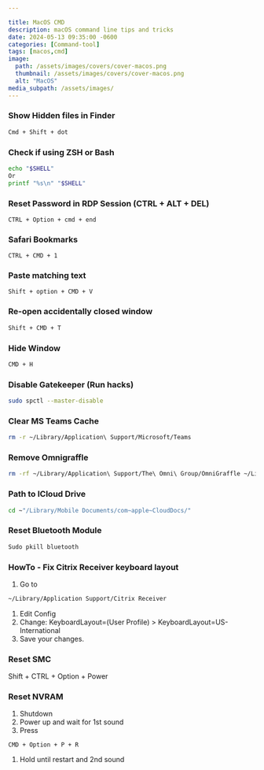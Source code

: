 ```yaml
---

title: MacOS CMD
description: macOS command line tips and tricks
date: 2024-05-13 09:35:00 -0600
categories: [Command-tool]
tags: [macos,cmd]
image:
  path: /assets/images/covers/cover-macos.png
  thumbnail: /assets/images/covers/cover-macos.png
  alt: "MacOS"
media_subpath: /assets/images/
---
```


### Show Hidden files in Finder
```bash
Cmd + Shift + dot
```

### Check if using ZSH or Bash
```bash
echo "$SHELL"
Or
printf "%s\n" "$SHELL"
```

### Reset Password in RDP Session (CTRL + ALT + DEL)
```
CTRL + Option + cmd + end
```

### Safari Bookmarks
```
CTRL + CMD + 1
```

### Paste matching text
```
Shift + option + CMD + V 
```

### Re-open accidentally closed window
```bash
Shift + CMD + T
```

### Hide Window
```bash
CMD + H
```

### Disable Gatekeeper (Run hacks)
```bash
sudo spctl --master-disable
```

### Clear MS Teams Cache
```bash
rm -r ~/Library/Application\ Support/Microsoft/Teams
```

### Remove Omnigraffle 
```bash
rm -rf ~/Library/Application\ Support/The\ Omni\ Group/OmniGraffle ~/Library/Caches/com.omnigroup.OmniGraffle* ~/Library/Preferences/com.omnigroup.OmniGraffle*.plist ~/Library/Saved\ Application\ State/com.omnigroup.OmniGraffle*.savedState
```

### Path to ICloud Drive
```bash
cd ~"/Library/Mobile Documents/com~apple~CloudDocs/"
```

### Reset Bluetooth Module
```bash
Sudo pkill bluetooth
```

### HowTo - Fix Citrix Receiver keyboard layout
1. Go to 
```bash
~/Library/Application Support/Citrix Receiver
```
1. Edit Config
2. Change: KeyboardLayout=(User Profile) > KeyboardLayout=US-International 
3. Save your changes.

### Reset SMC
Shift + CTRL + Option + Power

### Reset NVRAM
1. Shutdown
2. Power up and wait for 1st sound
3. Press

```
CMD + Option + P + R
```
1. Hold until restart and 2nd sound
